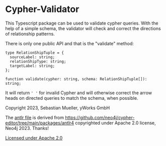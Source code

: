 # Cypher-Validator

This Typescript package can be used to validate cypher queries. With the help of a simple schema, the validator will check and correct the directions of relationship patterns. 

There is only one public API and that is the "validate" method:

```
type RelationShipTuple = {
  sourceLabel: string;
  relationShipType: string;
  targetLabel: string;
};

function validate(cypher: string, schema: RelationShipTuple[]): string;
```

It will return `' '` for invalid Cypher and will otherwise correct the arrow heads on directed queries to match the schema, when possible.

Copyright 2023, Sebastian Mueller, yWorks GmbH

The [antlr file](./src/antlr/Cypher.g4) is derived from https://github.com/neo4j/cypher-editor/tree/main/packages/antlr4 copyrighted under Apache 2.0 license, Neo4j 2023. Thanks!

[Licensed under Apache 2.0](license.md)